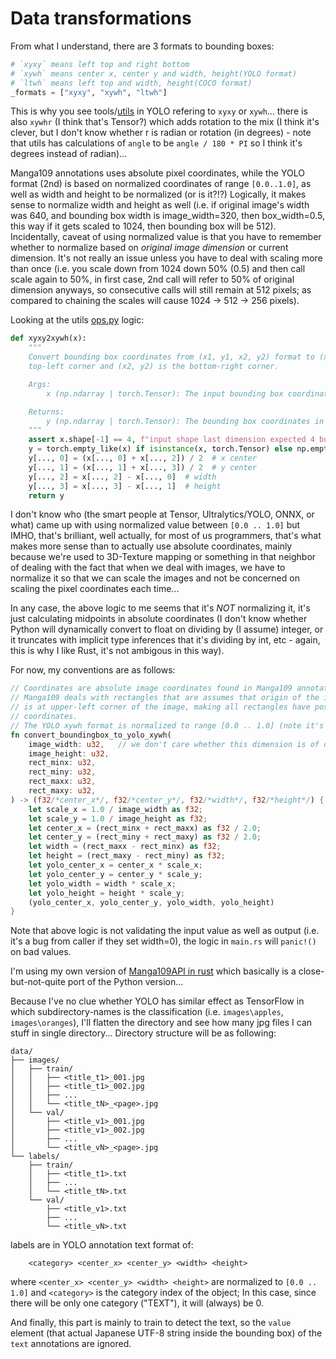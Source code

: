 # Data transformations

From what I understand, there are 3 formats to bounding boxes:

```python
# `xyxy` means left top and right bottom
# `xywh` means center x, center y and width, height(YOLO format)
# `ltwh` means left top and width, height(COCO format)
_formats = ["xyxy", "xywh", "ltwh"]
```

This is why you see tools/[utils](https://github.com/ultralytics/ultralytics/blob/main/ultralytics/utils/ops.py) in YOLO refering to `xyxy` or `xywh`...  there is also `xywhr` (I think that's Tensor?) which adds rotation to the mix (I think it's clever, but I don't know whether r is radian or rotation (in degrees) - note that utils has calculations of `angle` to be `angle / 180 * PI` so I think it's degrees instead of radian)...

Manga109 annotations uses absolute pixel coordinates, while the YOLO format (2nd) is based on normalized coordinates of range `[0.0..1.0]`, as well as width and height to be normalized (or is it?!?)  Logically, it makes sense to normalize width and height as well (i.e. if original image's width was 640, and bounding box width is image_width=320, then box_width=0.5, this way if it gets scaled to 1024, then bounding box will be 512).  Incidentally, caveat of using normalized value is that you have to remember whether to normalize based on *original image dimension* or current dimension.  It's not really an issue unless you have to deal with scaling more than once (i.e. you scale down from 1024 down 50% (0.5) and then call scale again to 50%, in first case, 2nd call will refer to 50% of original dimension anyways, so consecutive calls will still remain at 512 pixels; as compared to chaining the scales will cause 1024 -> 512 -> 256 pixels).

Looking at the utils [ops.py](https://github.com/ultralytics/ultralytics/blob/main/ultralytics/utils/ops.py) logic:

```python
def xyxy2xywh(x):
    """
    Convert bounding box coordinates from (x1, y1, x2, y2) format to (x, y, width, height) format where (x1, y1) is the
    top-left corner and (x2, y2) is the bottom-right corner.

    Args:
        x (np.ndarray | torch.Tensor): The input bounding box coordinates in (x1, y1, x2, y2) format.

    Returns:
        y (np.ndarray | torch.Tensor): The bounding box coordinates in (x, y, width, height) format.
    """
    assert x.shape[-1] == 4, f"input shape last dimension expected 4 but input shape is {x.shape}"
    y = torch.empty_like(x) if isinstance(x, torch.Tensor) else np.empty_like(x)  # faster than clone/copy
    y[..., 0] = (x[..., 0] + x[..., 2]) / 2  # x center
    y[..., 1] = (x[..., 1] + x[..., 3]) / 2  # y center
    y[..., 2] = x[..., 2] - x[..., 0]  # width
    y[..., 3] = x[..., 3] - x[..., 1]  # height
    return y
```

I don't know who (the smart people at Tensor, Ultralytics/YOLO, ONNX, or what) came up with using normalized value between `[0.0 .. 1.0]` but IMHO, that's brilliant, well actually, for most of us programmers, that's what makes more sense than to actually use absolute coordinates, mainly because we're used to 3D-Texture mapping or something in that neighbor of dealing with the fact that when we deal with images, we have to normalize it so that we can scale the images and not be concerned on scaling the pixel coordinates each time...

In any case, the above logic to me seems that it's *NOT* normalizing it, it's just calculating midpoints in absolute coordinates (I don't know whether Python will dynamically convert to float on dividing by (I assume) integer, or it truncates with implicit type inferences that it's dividing by int, etc - again, this is why I like Rust, it's not ambigous in this way).  

For now, my conventions are as follows:

```rust
// Coordinates are absolute image coordinates found in Manga109 annotations
// Manga109 deals with rectangles that are assumes that origin of the image
// is at upper-left corner of the image, making all rectangles have positive
// coordinates.
// The YOLO xywh format is normalized to range [0.0 .. 1.0] (note it's positive only)
fn convert_boundingbox_to_yolo_xywh(
    image_width: u32,   // we don't care whether this dimension is of original image or resized image!
    image_height: u32,
    rect_minx: u32,
    rect_miny: u32,
    rect_maxx: u32,
    rect_maxy: u32,
) -> (f32/*center_x*/, f32/*center_y*/, f32/*width*/, f32/*height*/) {
    let scale_x = 1.0 / image_width as f32;
    let scale_y = 1.0 / image_height as f32;
    let center_x = (rect_minx + rect_maxx) as f32 / 2.0;
    let center_y = (rect_miny + rect_maxy) as f32 / 2.0;
    let width = (rect_maxx - rect_minx) as f32;
    let height = (rect_maxy - rect_miny) as f32;
    let yolo_center_x = center_x * scale_x;
    let yolo_center_y = center_y * scale_y;
    let yolo_width = width * scale_x;
    let yolo_height = height * scale_y;
    (yolo_center_x, yolo_center_y, yolo_width, yolo_height)
}
```

Note that above logic is not validating the input value as well as output (i.e. it's a bug from caller if they set width=0), the logic in `main.rs` will `panic!()` on bad values.

I'm using my own version of [Manga109API in rust](../../../../Prototypes/manga109api/README.md) which basically is a close-but-not-quite port of the Python version...

Because I've no clue whether YOLO has similar effect as TensorFlow in which subdirectory-names is the classification (i.e. `images\apples`, `images\oranges`), I'll flatten the directory and see how many jpg files I can stuff in single directory...  Directory structure will be as following:

```text
data/
├── images/
│   ├── train/
│   │   ├── <title_t1>_001.jpg
│   │   ├── <title_t1>_002.jpg
│   │   ├── ...
│   │   └── <title_tN>_<page>.jpg
│   └── val/
│       ├── <title_v1>_001.jpg
│       ├── <title_v1>_002.jpg
│       ├── ...
│       └── <title_vN>_<page>.jpg
└── labels/
    ├── train/
    │   ├── <title_t1>.txt
    │   ├── ...
    │   └── <title_tN>.txt
    └── val/
        ├── <title_v1>.txt
        ├── ...
        └── <title_vN>.txt
```

labels are in YOLO annotation text format of:

```text
    <category> <center_x> <center_y> <width> <height>
```

where `<center_x> <center_y> <width> <height>` are normalized to `[0.0 .. 1.0]` and `<category>` is the category index of the object;  In this case, since there will be only one category ("TEXT"), it will (always) be 0.

And finally, this part is mainly to train to detect the text, so the `value` element (that actual Japanese UTF-8 string inside the bounding box) of the `text` annotations are ignored.
